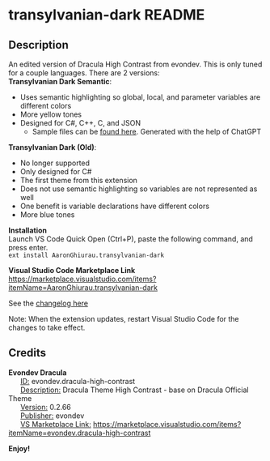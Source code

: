 # transylvanian-dark README

## Description
An edited version of Dracula High Contrast from evondev. This is only tuned for a couple languages.
There are 2 versions:\
**Transylvanian Dark Semantic**: 
- Uses semantic highlighting so global, local, and parameter variables are different colors
- More yellow tones
- Designed for C#, C++, C, and JSON
	- Sample files can be [found here](/samples/). Generated with the help of ChatGPT

**Transylvanian Dark (Old)**:
- No longer supported
- Only designed for C#
- The first theme from this extension
- Does not use semantic highlighting so variables are not represented as well
- One benefit is variable declarations have different colors
- More blue tones


**Installation**\
Launch VS Code Quick Open (Ctrl+P), paste the following command, and press enter.\
`ext install AaronGhiurau.transylvanian-dark`

**Visual Studio Code Marketplace Link**\
https://marketplace.visualstudio.com/items?itemName=AaronGhiurau.transylvanian-dark

See the
[changelog here](./CHANGELOG.md)

Note: When the extension updates, restart Visual Studio Code for the changes to take effect.

## Credits
**Evondev Dracula**\
&nbsp;&nbsp;&nbsp;&nbsp;&nbsp;&nbsp;<ins>ID:</ins> evondev.dracula-high-contrast\
&nbsp;&nbsp;&nbsp;&nbsp;&nbsp;&nbsp;<ins>Description:</ins> Dracula Theme High Contrast - base on Dracula Official Theme\
&nbsp;&nbsp;&nbsp;&nbsp;&nbsp;&nbsp;<ins>Version:</ins> 0.2.66\
&nbsp;&nbsp;&nbsp;&nbsp;&nbsp;&nbsp;<ins>Publisher:</ins> evondev\
&nbsp;&nbsp;&nbsp;&nbsp;&nbsp;&nbsp;<ins>VS Marketplace Link:</ins> https://marketplace.visualstudio.com/items?itemName=evondev.dracula-high-contrast

**Enjoy!**
